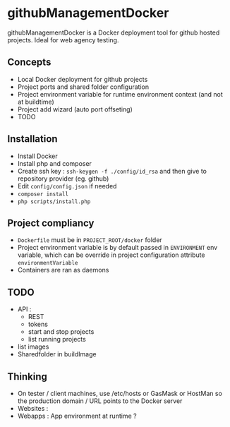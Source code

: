 githubManagementDocker
======================

githubManagementDocker is a Docker deployment tool for github hosted projects.
Ideal for web agency testing.

Concepts
--------
- Local Docker deployment for github projects
- Project ports and shared folder configuration 
- Project environment variable for runtime environment context (and not at buildtime)
- Project add wizard (auto port offseting)
- TODO

Installation
------------
- Install Docker
- Install php and composer
- Create ssh key : `ssh-keygen -f ./config/id_rsa` and then give to repository provider (eg. github)
- Edit `config/config.json` if needed
- `composer install`
- `php scripts/install.php`

Project compliancy
------------------
- `Dockerfile` must be in `PROJECT_ROOT/docker` folder
- Project environment variable is by default passed in `ENVIRONMENT` env variable, which can be override in project configuration attribute `environmentVariable`
- Containers are ran as daemons 

TODO
----
- API :
    - REST
    - tokens
    - start and stop projects
    - list running projects
- list images
- Sharedfolder in buildImage
    
Thinking
--------
- On tester / client machines, use /etc/hosts or GasMask or HostMan so the production domain / URL points to the Docker server
- Websites : 
- Webapps : App environment at runtime ?
